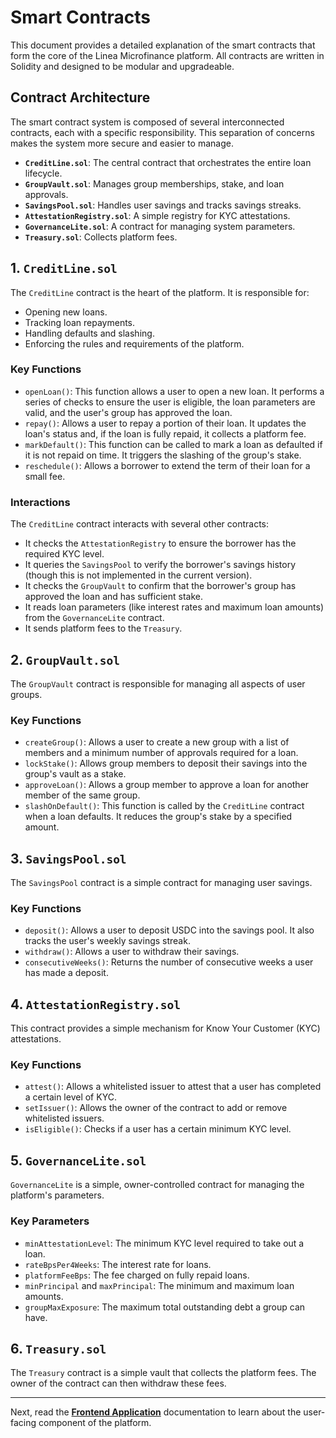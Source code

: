 # Smart Contracts

This document provides a detailed explanation of the smart contracts that form the core of the Linea Microfinance platform. All contracts are written in Solidity and designed to be modular and upgradeable.

## Contract Architecture

The smart contract system is composed of several interconnected contracts, each with a specific responsibility. This separation of concerns makes the system more secure and easier to manage.

*   **`CreditLine.sol`**: The central contract that orchestrates the entire loan lifecycle.
*   **`GroupVault.sol`**: Manages group memberships, stake, and loan approvals.
*   **`SavingsPool.sol`**: Handles user savings and tracks savings streaks.
*   **`AttestationRegistry.sol`**: A simple registry for KYC attestations.
*   **`GovernanceLite.sol`**: A contract for managing system parameters.
*   **`Treasury.sol`**: Collects platform fees.

## 1. `CreditLine.sol`

The `CreditLine` contract is the heart of the platform. It is responsible for:

*   Opening new loans.
*   Tracking loan repayments.
*   Handling defaults and slashing.
*   Enforcing the rules and requirements of the platform.

### Key Functions

*   `openLoan()`: This function allows a user to open a new loan. It performs a series of checks to ensure the user is eligible, the loan parameters are valid, and the user's group has approved the loan.
*   `repay()`: Allows a user to repay a portion of their loan. It updates the loan's status and, if the loan is fully repaid, it collects a platform fee.
*   `markDefault()`: This function can be called to mark a loan as defaulted if it is not repaid on time. It triggers the slashing of the group's stake.
*   `reschedule()`: Allows a borrower to extend the term of their loan for a small fee.

### Interactions

The `CreditLine` contract interacts with several other contracts:

*   It checks the `AttestationRegistry` to ensure the borrower has the required KYC level.
*   It queries the `SavingsPool` to verify the borrower's savings history (though this is not implemented in the current version).
*   It checks the `GroupVault` to confirm that the borrower's group has approved the loan and has sufficient stake.
*   It reads loan parameters (like interest rates and maximum loan amounts) from the `GovernanceLite` contract.
*   It sends platform fees to the `Treasury`.

## 2. `GroupVault.sol`

The `GroupVault` contract is responsible for managing all aspects of user groups.

### Key Functions

*   `createGroup()`: Allows a user to create a new group with a list of members and a minimum number of approvals required for a loan.
*   `lockStake()`: Allows group members to deposit their savings into the group's vault as a stake.
*   `approveLoan()`: Allows a group member to approve a loan for another member of the same group.
*   `slashOnDefault()`: This function is called by the `CreditLine` contract when a loan defaults. It reduces the group's stake by a specified amount.

## 3. `SavingsPool.sol`

The `SavingsPool` contract is a simple contract for managing user savings.

### Key Functions

*   `deposit()`: Allows a user to deposit USDC into the savings pool. It also tracks the user's weekly savings streak.
*   `withdraw()`: Allows a user to withdraw their savings.
*   `consecutiveWeeks()`: Returns the number of consecutive weeks a user has made a deposit.

## 4. `AttestationRegistry.sol`

This contract provides a simple mechanism for Know Your Customer (KYC) attestations.

### Key Functions

*   `attest()`: Allows a whitelisted issuer to attest that a user has completed a certain level of KYC.
*   `setIssuer()`: Allows the owner of the contract to add or remove whitelisted issuers.
*   `isEligible()`: Checks if a user has a certain minimum KYC level.

## 5. `GovernanceLite.sol`

`GovernanceLite` is a simple, owner-controlled contract for managing the platform's parameters.

### Key Parameters

*   `minAttestationLevel`: The minimum KYC level required to take out a loan.
*   `rateBpsPer4Weeks`: The interest rate for loans.
*   `platformFeeBps`: The fee charged on fully repaid loans.
*   `minPrincipal` and `maxPrincipal`: The minimum and maximum loan amounts.
*   `groupMaxExposure`: The maximum total outstanding debt a group can have.

## 6. `Treasury.sol`

The `Treasury` contract is a simple vault that collects the platform fees. The owner of the contract can then withdraw these fees.

---

Next, read the **[Frontend Application](./03_frontend_app.md)** documentation to learn about the user-facing component of the platform.
